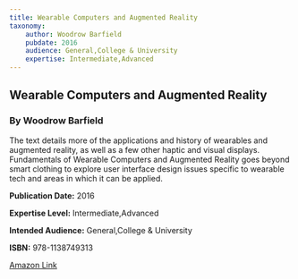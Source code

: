 ```yaml
---
title: Wearable Computers and Augmented Reality
taxonomy:
	author: Woodrow Barfield
	pubdate: 2016
	audience: General,College & University
	expertise: Intermediate,Advanced
---
```

## Wearable Computers and Augmented Reality
### By Woodrow Barfield
The text details more of the applications and history of wearables and augmented reality, as well as a few other haptic and visual displays. Fundamentals of Wearable Computers and Augmented Reality goes beyond smart clothing to explore user interface design issues specific to wearable tech and areas in which it can be applied.

**Publication Date:** 2016

**Expertise Level:** Intermediate,Advanced

**Intended Audience:** General,College & University

**ISBN:** 978-1138749313

[Amazon Link](https://www.amazon.com/Fundamentals-Wearable-Computers-Augmented-Reality-ebook/dp/B011NH3DB6/ref=sr_1_1?ie=UTF8&qid=1543370188&sr=8-1&keywords=wearable+computers+and+augmented+reality)